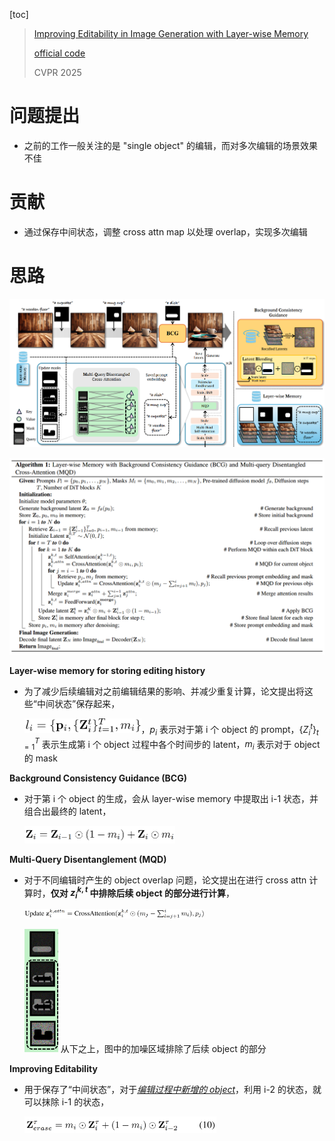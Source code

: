 [toc]

> [Improving Editability in Image Generation with Layer-wise Memory](https://arxiv.org/abs/2505.01079)
>
> [official code](https://github.com/carpedkm/improving-editability)
>
> CVPR 2025

# 问题提出

- 之前的工作一般关注的是 "single object" 的编辑，而对多次编辑的场景效果不佳



# 贡献

- 通过保存中间状态，调整 cross attn map 以处理 overlap，实现多次编辑



# 思路

![image-20250630123505865](assets/image-20250630123505865.png)

![image-20250630124625657](assets/image-20250630124625657.png)

**Layer-wise memory for storing editing history**

- 为了减少后续编辑对之前编辑结果的影响、并减少重复计算，论文提出将这些“中间状态”保存起来，

  <img src="assets/image-20250630123936812.png" alt="image-20250630123936812" style="zoom:20%;" />，$p_i$ 表示对于第 i 个 object 的 prompt，$\{Z_i^t\}_{t=1}^T$ 表示生成第 i 个 object 过程中各个时间步的 latent，$m_i$ 表示对于 object 的 mask

**Background Consistency Guidance (BCG)**

- 对于第 i 个 object 的生成，会从 layer-wise memory 中提取出 i-1 状态，并组合出最终的 latent，

  <img src="assets/image-20250630124403536.png" alt="image-20250630124403536" style="zoom:25%;" />

**Multi-Query Disentanglement (MQD)**

- 对于不同编辑时产生的 object overlap 问题，论文提出在进行 cross attn 计算时，**仅对 $z_i^{k,t}$ 中排除后续 object 的部分进行计算**，

  <img src="assets/image-20250630125137100.png" alt="image-20250630125137100" style="zoom:28%;" />

  <img src="assets/image-20250630125000226.png" alt="image-20250630125000226" style="zoom:30%;" /> 从下之上，图中的加噪区域排除了后续 object 的部分

**Improving Editability**

- 用于保存了“中间状态”，对于<u>*编辑过程中新增的 object*</u>，利用 i-2 的状态，就可以抹除 i-1 的状态，

  <img src="assets/image-20250630125456493.png" alt="image-20250630125456493" style="zoom: 30%;" />


